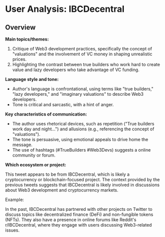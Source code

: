# User Analysis: IBCDecentral

## Overview

**Main topics/themes:**

1. Critique of Web3 development practices, specifically the concept of "valuations" and the involvement of VC money in shaping unrealistic prices.
2. Highlighting the contrast between true builders who work hard to create value and lazy developers who take advantage of VC funding.

**Language style and tone:**

* Author's language is confrontational, using terms like "true builders," "lazy developers," and "imaginary valuations" to describe Web3 developers.
* Tone is critical and sarcastic, with a hint of anger.

**Key characteristics of communication:**

* The author uses rhetorical devices, such as repetition ("True builders work day and night...") and allusions (e.g., referencing the concept of "valuations").
* The tone is persuasive, using emotional appeals to drive home the message.
* The use of hashtags (#TrueBuilders #Web3Devs) suggests a online community or forum.

**Which ecosystem or project:**

This tweet appears to be from IBCDecentral, which is likely a cryptocurrency or blockchain-focused project. The context provided by the previous tweets suggests that IBCDecentral is likely involved in discussions about Web3 development and cryptocurrency markets.

Example:

In the past, IBCDecentral has partnered with other projects on Twitter to discuss topics like decentralized finance (DeFi) and non-fungible tokens (NFTs). They also have a presence in online forums like Reddit's r/IBCDecentral, where they engage with users discussing Web3-related issues.